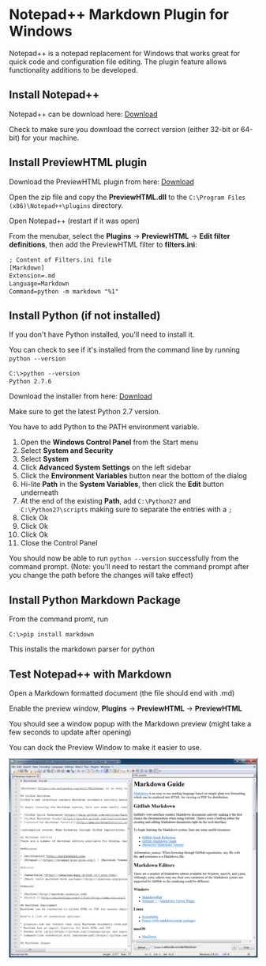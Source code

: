 # Notepad++ Markdown Plugin for Windows

Notepad++ is a notepad replacement for Windows that works great for quick code and configuration file editing.  The plugin feature allows functionality additions to be developed.  


## Install Notepad++

Notepad++ can be download here: [Download](https://notepad-plus-plus.org/download/)

Check to make sure you download the correct version (either 32-bit or 64-bit) for your machine.

## Install PreviewHTML plugin

Download the PreviewHTML plugin from here: [Download](http://chiselapp.com/user/vor0nwe/repository/npp_preview/home)

Open the zip file and copy the **PreviewHTML.dll** to the `C:\Program Files (x86)\Notepad++\plugins` directory.

Open Notepad++ (restart if it was open)

From the menubar, select the **Plugins** -> **PreviewHTML** -> **Edit filter definitions**, then add the PreviewHTML filter to **filters.ini**:

```
; Content of Filters.ini file
[Markdown]
Extension=.md
Language=Markdown
Command=python -m markdown "%1"
```

## Install Python (if not installed)

If you don't have Python installed, you'll need to install it.

You can check to see if it's installed from the command line by running `python --version`

```
C:\>python --version
Python 2.7.6
```

Download the installer from here: [Download](https://www.python.org/downloads/windows/)

Make sure to get the latest Python 2.7 version.

You have to add Python to the PATH environment variable.

1. Open the **Windows Control Panel** from the Start menu
2. Select **System and Security**
3. Select **System**
4. Click **Advanced System Settings** on the left sidebar
5. Click the **Environment Variables** button near the bottom of the dialog
6. Hi-lite **Path** in the **System Variables**, then click the **Edit** button underneath
7. At the end of the existing **Path**, add `C:\Python27` and `C:\Python27\scripts` making sure to separate the entries with a `;`
8. Click Ok
9. Click Ok
10. Click Ok
11. Close the Control Panel

You should now be able to run `python --version` successfully from the command prompt.  (Note: you'll need to restart the command prompt after you change the path before the changes will take effect)

## Install Python Markdown Package

From the command promt, run 

```
C:\>pip install markdown
```

This installs the markdown parser for python

## Test Notepad++ with Markdown

Open a Markdown formatted document (the file should end with .md)

Enable the preview window, **Plugins** -> **PreviewHTML** -> **PreviewHTML**

You should see a window popup with the Markdown preview (might take a few seconds to update after opening)

You can dock the Preview Window to make it easier to use.

![Notepad++ Markdown Preview](npp-md-preview.png)
